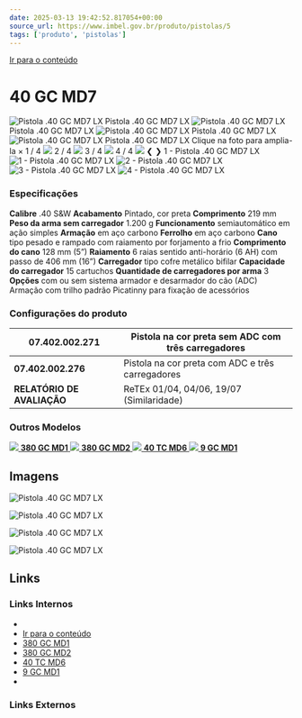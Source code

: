 ```yaml
---
date: 2025-03-13 19:42:52.817054+00:00
source_url: https://www.imbel.gov.br/produto/pistolas/5
tags: ['produto', 'pistolas']
---
```


[](https://www.imbel.gov.br/produto/pistolas/5)
[Ir para o conteúdo](https://www.imbel.gov.br/produto/pistolas/5#conteudo)
# 40 GC MD7
![Pistola .40 GC MD7 LX](https://www.imbel.gov.br/storage/produto/5-1675429836.png)
Pistola .40 GC MD7 LX
![Pistola .40 GC MD7 LX](https://www.imbel.gov.br/storage/produto/5-1675429850.png)
Pistola .40 GC MD7 LX
![Pistola .40 GC MD7 LX](https://www.imbel.gov.br/storage/produto/5-1675429863.png)
Pistola .40 GC MD7 LX
![Pistola .40 GC MD7 LX](https://www.imbel.gov.br/storage/produto/5-1675429871.jpg)
Pistola .40 GC MD7 LX
Clique na foto para amplia-la 
×
1 / 4
![](https://www.imbel.gov.br/storage/produto/5-1675429836.png)
2 / 4
![](https://www.imbel.gov.br/storage/produto/5-1675429850.png)
3 / 4
![](https://www.imbel.gov.br/storage/produto/5-1675429863.png)
4 / 4
![](https://www.imbel.gov.br/storage/produto/5-1675429871.jpg)
❮ ❯
1 - Pistola .40 GC MD7 LX 
![1 - Pistola .40 GC MD7 LX ](https://www.imbel.gov.br/storage/produto/5-1675429836.png)
![2 - Pistola .40 GC MD7 LX ](https://www.imbel.gov.br/storage/produto/5-1675429850.png)
![3 - Pistola .40 GC MD7 LX ](https://www.imbel.gov.br/storage/produto/5-1675429863.png)
![4 - Pistola .40 GC MD7 LX ](https://www.imbel.gov.br/storage/produto/5-1675429871.jpg)
### Especificações
**Calibre**
.40 S&W
**Acabamento**
Pintado, cor preta
**Comprimento**
219 mm
**Peso da arma sem carregador**
1.200 g
**Funcionamento**
semiautomático em ação simples
**Armação**
em aço carbono
**Ferrolho**
em aço carbono
**Cano**
tipo pesado e rampado com raiamento por forjamento a frio
**Comprimento do cano**
128 mm (5”)
**Raiamento**
6 raias sentido anti-horário (6 AH) com passo de 406 mm (16”)
**Carregador**
tipo cofre metálico bifilar
**Capacidade do carregador**
15 cartuchos
**Quantidade de carregadores por arma**
3
**Opções**
com ou sem sistema armador e desarmador do cão (ADC) Armação com trilho padrão Picatinny para fixação de acessórios
### Configurações do produto
**07.402.002.271** | Pistola na cor preta sem ADC com três carregadores  
---|---  
**07.402.002.276** | Pistola na cor preta com ADC e três carregadores  
**RELATÓRIO DE AVALIAÇÃO** | ReTEx 01/04, 04/06, 19/07 (Similaridade)  
### Outros Modelos
[ ![](https://www.imbel.gov.br/storage/produto/1-1675427017.png) **380 GC MD1** ](https://www.imbel.gov.br/produto/pistolas/1)
[ ![](https://www.imbel.gov.br/storage/produto/2-1675427784.png) **380 GC MD2** ](https://www.imbel.gov.br/produto/pistolas/2)
[ ![](https://www.imbel.gov.br/storage/produto/4-1675429086.png) **40 TC MD6** ](https://www.imbel.gov.br/produto/pistolas/4)
[ ![](https://www.imbel.gov.br/storage/produto/9-1675684712.png) **9 GC MD1** ](https://www.imbel.gov.br/produto/pistolas/9)
[ ](https://www.imbel.gov.br/produto/pistolas/5#home)


## Imagens

![Pistola .40 GC MD7 LX](https://www.imbel.gov.br/storage/produto/5-1675429836.png)

![Pistola .40 GC MD7 LX](https://www.imbel.gov.br/storage/produto/5-1675429850.png)

![Pistola .40 GC MD7 LX](https://www.imbel.gov.br/storage/produto/5-1675429863.png)

![Pistola .40 GC MD7 LX](https://www.imbel.gov.br/storage/produto/5-1675429871.jpg)



## Links

### Links Internos

- [](https://www.imbel.gov.br/produto/pistolas/5)
- [Ir para o conteúdo](https://www.imbel.gov.br/produto/pistolas/5#conteudo)
- [380 GC MD1](https://www.imbel.gov.br/produto/pistolas/1)
- [380 GC MD2](https://www.imbel.gov.br/produto/pistolas/2)
- [40 TC MD6](https://www.imbel.gov.br/produto/pistolas/4)
- [9 GC MD1](https://www.imbel.gov.br/produto/pistolas/9)
- [](https://www.imbel.gov.br/produto/pistolas/5#home)

### Links Externos


